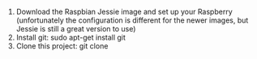 1. Download the Raspbian Jessie image and set up your Raspberry (unfortunately the configuration is different for the newer images, but Jessie is still a great version to use)
2. Install git: sudo apt-get install git
3. Clone this project: git clone